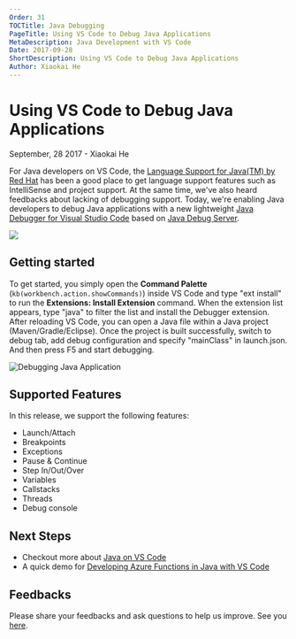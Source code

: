 ```yaml
---
Order: 31
TOCTitle: Java Debugging
PageTitle: Using VS Code to Debug Java Applications
MetaDescription: Java Development with VS Code
Date: 2017-09-28
ShortDescription: Using VS Code to Debug Java Applications
Author: Xiaokai He
---
```


# Using VS Code to Debug Java Applications

September, 28 2017 - Xiaokai He

For Java developers on VS Code, the [Language Support for Java(TM) by Red Hat](https://marketplace.visualstudio.com/items?itemName=redhat.java) has been a good place to get language support features such as IntelliSense and project support. At the same time, we've also heard feedbacks about lacking of debugging support. Today, we're enabling Java developers to debug Java applications with a new lightweight [Java Debugger for Visual Studio Code](https://marketplace.visualstudio.com/items?itemName=microsoft.vscode-java-debug) based on [Java Debug Server](https://github.com/Microsoft/java-debug).

[<img src="2017_09_28_java-debug-extensions.png">](https://marketplace.visualstudio.com/items?itemName=microsoft.vscode-java-debug)

## Getting started

To get started, you simply open the **Command Palette** (`kb(workbench.action.showCommands)`) inside VS Code and type "ext install" to run the **Extensions: Install Extension** command. When the extension list appears, type "java" to filter the list and install the Debugger extension. After reloading VS Code, you can open a Java file within a Java project (Maven/Gradle/Eclipse). Once the project is built successfully, switch to debug tab, add debug configuration and specify "mainClass" in launch.json. And then press F5 and start debugging.

![Debugging Java Application](2017_09_28_java-debug.gif)

## Supported Features
In this release, we support the following features:

- Launch/Attach
- Breakpoints
- Exceptions
- Pause & Continue
- Step In/Out/Over
- Variables
- Callstacks
- Threads
- Debug console

## Next Steps
 - Checkout more about [Java on VS Code](https://code.visualstudio.com/docs/languages/java)
 - A quick demo for [Developing Azure Functions in Java with VS Code]()

## Feedbacks

Please share your feedbacks and ask questions to help us improve. See you [here](https://github.com/Microsoft/vscode-java-debug/).
